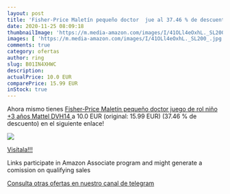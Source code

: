```yaml
---
layout: post
title: 'Fisher-Price Maletín pequeño doctor  jue al 37.46 % de descuento'
date: 2020-11-25 08:09:18
thumbnailImage: 'https://m.media-amazon.com/images/I/41OLl4eOxhL._SL200_.jpg'
images: [ 'https://m.media-amazon.com/images/I/41OLl4eOxhL._SL200_.jpg' ]
comments: true
category: ofertas
author: ring
slug: B01IN4XHWC
description:
actualPrice: 10.0 EUR
comparePrice: 15.99 EUR
inStock: true
---
```


Ahora mismo tienes [Fisher-Price Maletín pequeño doctor  juego de rol niño +3 años  Mattel DVH14 ](https://www.amazon.es/dp/B01IN4XHWC/?tag=redken-21) a 10.0 EUR (original: 15.99 EUR) (37.46 %  de descuento) en el siguiente enlace!

[![](https://m.media-amazon.com/images/I/41OLl4eOxhL._SL200_.jpg)](https://www.amazon.es/dp/B01IN4XHWC/?tag=redken-21)

[Visítala!!!](https://www.amazon.es/dp/B01IN4XHWC/?tag=redken-21)

Links participate in Amazon Associate program and might generate a comission on qualifying sales

[Consulta otras ofertas en nuestro canal de telegram](https://t.me/s/ofertas25)
